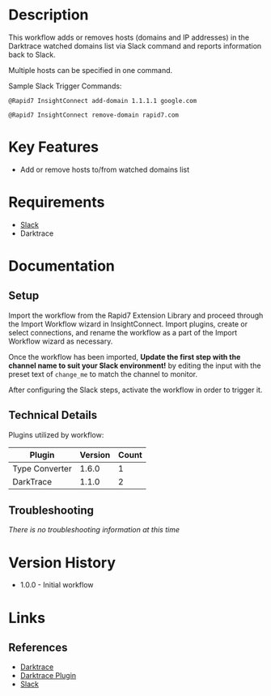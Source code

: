 # Description

This workflow adds or removes hosts (domains and IP addresses) in the Darktrace watched domains list via Slack command and reports information back to Slack.

Multiple hosts can be specified in one command.

Sample Slack Trigger Commands:

`@Rapid7 InsightConnect add-domain 1.1.1.1 google.com`

`@Rapid7 InsightConnect remove-domain rapid7.com`

# Key Features

* Add or remove hosts to/from watched domains list

# Requirements

* [Slack](https://insightconnect.help.rapid7.com/docs/configure-slack-for-chatops)
* Darktrace

# Documentation

## Setup

Import the workflow from the Rapid7 Extension Library and proceed through the Import Workflow wizard in InsightConnect. Import plugins, create or select connections, and rename the workflow as a part of the Import Workflow wizard as necessary.

Once the workflow has been imported, **Update the first step with the channel name to suit your Slack environment!** by editing the input with the preset text of `change_me` to match the channel to monitor.

After configuring the Slack steps, activate the workflow in order to trigger it.
 
## Technical Details

Plugins utilized by workflow:

|Plugin|Version|Count|
|----|----|--------|
|Type Converter|1.6.0|1|
|DarkTrace|1.1.0|2|

## Troubleshooting

_There is no troubleshooting information at this time_

# Version History

* 1.0.0 - Initial workflow

# Links

## References

* [Darktrace](https://www.darktrace.com/)
* [Darktrace Plugin](https://extensions.rapid7.com/extension/darktrace)
* [Slack](https://slack.com)
